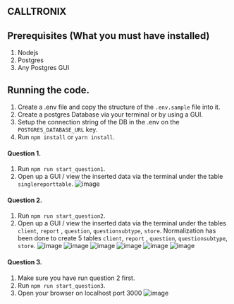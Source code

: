 ## CALLTRONIX

## Prerequisites (What you must have installed)
1. Nodejs
2. Postgres
3. Any Postgres GUI

## Running the code.
1. Create a .env file and copy the structure of the `.env.sample` file into it.
2. Create a postgres Database via your terminal or by using a GUI.
4. Setup the connection string of the DB in the .env on the `POSTGRES_DATABASE_URL` key.
3. Run `npm install` or `yarn install`.

####  Question 1.
1. Run `npm run start_question1`.
2. Open up a GUI / view the inserted data via the terminal under the table `singlereporttable`.
![image](https://user-images.githubusercontent.com/12128153/65558660-606a7000-df40-11e9-966e-249a14a68730.png)


#### Question 2.
1. Run `npm run start_question2`.
2. Open up a GUI / view the inserted data via the terminal under the tables `client`, `report` , `question`, `questionsubtype`, `store`. 
   Normalization has been done to create 5 tables `client`, `report` , `question`, `questionsubtype`, `store`.
![image](https://user-images.githubusercontent.com/12128153/65578387-641ce780-df7e-11e9-8935-90a7c08987a4.png)
![image](https://user-images.githubusercontent.com/12128153/65578444-7860e480-df7e-11e9-9325-ecdb40902d80.png)
![image](https://user-images.githubusercontent.com/12128153/65578465-831b7980-df7e-11e9-9f39-e710e6a97145.png)
![image](https://user-images.githubusercontent.com/12128153/65578485-8adb1e00-df7e-11e9-9636-6cef151da9ff.png)
![image](https://user-images.githubusercontent.com/12128153/65578521-97f80d00-df7e-11e9-9303-21f8509f9e9a.png)
![image](https://user-images.githubusercontent.com/12128153/65578538-a0504800-df7e-11e9-8cf1-ec7e318cd165.png)

#### Question 3.
1. Make sure you have run question 2 first.
2. Run `npm run start_question3`.
3. Open your browser on localhost port 3000
![image](https://user-images.githubusercontent.com/12128153/65558801-c1924380-df40-11e9-970d-67be044fa987.png)
